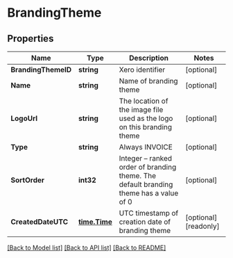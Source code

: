# BrandingTheme

## Properties

Name | Type | Description | Notes
------------ | ------------- | ------------- | -------------
**BrandingThemeID** | **string** | Xero identifier | [optional] 
**Name** | **string** | Name of branding theme | [optional] 
**LogoUrl** | **string** | The location of the image file used as the logo on this branding theme | [optional] 
**Type** | **string** | Always INVOICE | [optional] 
**SortOrder** | **int32** | Integer – ranked order of branding theme. The default branding theme has a value of 0 | [optional] 
**CreatedDateUTC** | [**time.Time**](time.Time.md) | UTC timestamp of creation date of branding theme | [optional] [readonly] 

[[Back to Model list]](../README.md#documentation-for-models) [[Back to API list]](../README.md#documentation-for-api-endpoints) [[Back to README]](../README.md)



